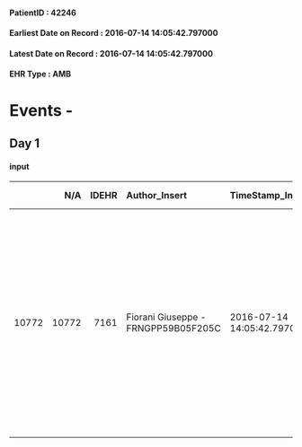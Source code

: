 
#### PatientID : 42246
#### Earliest Date on Record : 2016-07-14 14:05:42.797000
#### Latest Date on Record : 2016-07-14 14:05:42.797000
#### EHR Type : AMB

# Events - 

## Day 1

#### input
|       |    N/A |   IDEHR | Author_Insert                       | TimeStamp_Insert           | EHRType   |   PatientID |   IDDigitalSignDocument | persone_vicine   |   Unnamed: 0_x.1 |   IDANAMNESI_SOCIALE | Patient   | FamigliaAltro   | Paziente_T   | FamigliaAltro_T   |   Non_Rilevabile_x.1 | Note_Non_Rilevabile_x.1   | opt_Problemi   | Note_I                                                                                                                                                                                                                                | ds_note_timori                                                                                                                                                                                | chk_competenza                                 | opt_paziente_a   | opt_famiglia_a   | opt_adeguatezza   | ds_note_con                                                                                                                                                                                                                    | opt_presente_assente   | Presenza_minori   | Caregiver_principale   | opt_capacita     | opt_necessario   | opt_presente   | opt_risorse_ec   | opt_paziente_psi   | opt_Ins_vol   | opt_paziente_ad   | opt_caregiver_ad   | opt_esenzione   | opt_inv_civile   |   invalidita_perc |   ds_codice_es | Needs     | Fragility                    | opt_disponibilita_f   | opt_indennita_acc   | opt_legge   | opt_famiglia_psi   | opt_disponibilit_paz   |
|------:|-------:|--------:|:------------------------------------|:---------------------------|:----------|------------:|------------------------:|:-----------------|-----------------:|---------------------:|:----------|:----------------|:-------------|:------------------|---------------------:|:--------------------------|:---------------|:--------------------------------------------------------------------------------------------------------------------------------------------------------------------------------------------------------------------------------------|:----------------------------------------------------------------------------------------------------------------------------------------------------------------------------------------------|:-----------------------------------------------|:-----------------|:-----------------|:------------------|:-------------------------------------------------------------------------------------------------------------------------------------------------------------------------------------------------------------------------------|:-----------------------|:------------------|:-----------------------|:-----------------|:-----------------|:---------------|:-----------------|:-------------------|:--------------|:------------------|:-------------------|:----------------|:-----------------|------------------:|---------------:|:----------|:-----------------------------|:----------------------|:--------------------|:------------|:-------------------|:-----------------------|
| 10772 |  10772 |    7161 | Fiorani Giuseppe - FRNGPP59B05F205C | 2016-07-14 14:05:42.797000 | AMB       |       42246 |                  426116 | N/A              |             3685 |                 2408 | Si#1      | Si#1            | No#0         | Si#1              |                    0 | NR                        | No#0           | Pz scarsamente competente per interessamento di malattia encefalico.La figlia √® informata della diagnosi e dell'assenza di valide opzioni terapeutiche.Mi √® sembrata congruente ad un percorso di sole cure palliative di fine vita | La difficolt√† rilevata dalla figlia √® da riferirsi al fatto che il pz √® divorziato e vive da solo.Di fatto l'hospice,sembra rispondere all'ambito pi√π congruo rispetto al setting di cura | competenza/capacit√† assistenziale caregiver#0 | Indefinite#2     | Congruenti#1     | Si#1              | Il pz √® divorziato da anni e vive da solo. La moglie di recente lo ha assistito durante le ore diurne ,su richiesta del pz.La figlia unica Verusca ha 45 anni e vive a Corbetta.Non vengono segnalate altre risorse familiari | Presente#1             | No#0              | La figlia Verusca      | Incrementabile#1 | Si#1             | No#0           | Da valutare#2    | No#0               | No#0          | Problematica#0    | Totale#2           | Si#1            | Si#1             |               100 |             48 | Clinici#0 | sovraccarico assistenziale#4 | No#0                  | No#0                | No#0        | No#0               | No#0                   |


